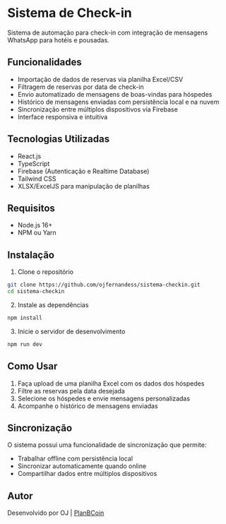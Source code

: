 # Sistema de Check-in

Sistema de automação para check-in com integração de mensagens WhatsApp para hotéis e pousadas.

## Funcionalidades

- Importação de dados de reservas via planilha Excel/CSV
- Filtragem de reservas por data de check-in
- Envio automatizado de mensagens de boas-vindas para hóspedes
- Histórico de mensagens enviadas com persistência local e na nuvem
- Sincronização entre múltiplos dispositivos via Firebase
- Interface responsiva e intuitiva

## Tecnologias Utilizadas

- React.js
- TypeScript
- Firebase (Autenticação e Realtime Database)
- Tailwind CSS
- XLSX/ExcelJS para manipulação de planilhas

## Requisitos

- Node.js 16+
- NPM ou Yarn

## Instalação

1. Clone o repositório
```bash
git clone https://github.com/ojfernandess/sistema-checkin.git
cd sistema-checkin
```

2. Instale as dependências
```bash
npm install
```

3. Inicie o servidor de desenvolvimento
```bash
npm run dev
```

## Como Usar

1. Faça upload de uma planilha Excel com os dados dos hóspedes
2. Filtre as reservas pela data desejada
3. Selecione os hóspedes e envie mensagens personalizadas
4. Acompanhe o histórico de mensagens enviadas

## Sincronização

O sistema possui uma funcionalidade de sincronização que permite:
- Trabalhar offline com persistência local
- Sincronizar automaticamente quando online
- Compartilhar dados entre múltiplos dispositivos

## Autor

Desenvolvido por OJ | [PlanBCoin](https://planbcoin.site) 